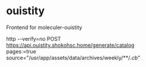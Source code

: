 # ouistity
Frontend for moleculer-ouistity

http --verify=no POST \
  https://api.ouistity.shokohsc.home/generate/catalog \
  pages:=true \
  source="/usr/app/assets/data/archives/weekly/**/*.cb*"
